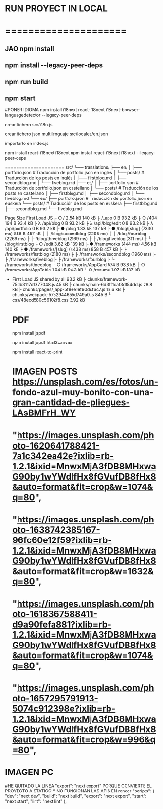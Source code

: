 # RUN PROYECT IN LOCAL
# =====================
## JAO npm install 
## npm install --legacy-peer-deps
## npm run build
## npm start


#PONER IDIOMA
npm install i18next react-i18next i18next-browser-languagedetector --legacy-peer-deps

crear fichero src/i18n.js

crear fichero json multilenguaje
    src/locales/en.json

importarlo en index.js





npm install react-i18next i18next
npm install react-i18next i18next --legacy-peer-deps

=====================
src/
└── translations/
    ├── en/
    │   ├── portfolio.json      # Traducción de portfolio.json en inglés
    │   └── posts/              # Traducción de los posts en inglés
    │       ├── firstblog.md
    │       ├── secondblog.md
    │       └── fiveblog.md
    ├── es/
    │   ├── portfolio.json      # Traducción de portfolio.json en castellano
    │   └── posts/              # Traducción de los posts en castellano
    │       ├── firstblog.md
    │       ├── secondblog.md
    │       └── fiveblog.md
    └── eu/
        ├── portfolio.json      # Traducción de portfolio.json en euskera
        └── posts/              # Traducción de los posts en euskera
            ├── firstblog.md
            ├── secondblog.md
            └── fiveblog.md


Page                                       Size     First Load JS
┌ ○ /                                      2.54 kB         140 kB
├   /_app                                  0 B            93.2 kB
├ ○ /404                                   194 B          93.4 kB
├ λ /api/blog                              0 B            93.2 kB
├ λ /api/blog/edit                         0 B            93.2 kB
├ λ /api/portfolio                         0 B            93.2 kB
├ ● /blog                                  1.33 kB         137 kB
├ ● /blog/[slug] (7330 ms)                 856 B           457 kB
├   ├ /blog/secondblog (2295 ms)
├   ├ /blog/fourblog (2269 ms)
├   ├ /blog/threeblog (2169 ms)
├   ├ /blog/fiveblog (311 ms)
├   └ /blog/firstblog
├ ○ /edit                                  3.62 kB         139 kB
├ ● /frameworks (444 ms)                   4.56 kB         140 kB
├ ● /frameworks/[slug] (4438 ms)           858 B           457 kB
├   ├ /frameworks/firstblog (2180 ms)
├   ├ /frameworks/secondblog (1960 ms)
├   ├ /frameworks/fiveblog
├   ├ /frameworks/fourblog
├   └ /frameworks/threeblog
├ ○ /frameworks/AppCard                    574 B          93.8 kB
├ ○ /frameworks/AppTable                   1.04 kB        94.3 kB
└ ○ /resume                                1.97 kB         137 kB
+ First Load JS shared by all              93.2 kB
  ├ chunks/framework-75db3117d1377048.js   45 kB
  ├ chunks/main-6d31f1caf3df54dd.js        28.8 kB
  ├ chunks/pages/_app-5f8ee1ef90dcf6c7.js  18.6 kB
  ├ chunks/webpack-5752944655d749a0.js     845 B
  └ css/48ecd580c56102f8.css               3.92 kB

  # PDF
  npm install jspdf

  npm install jspdf html2canvas

  npm install react-to-print

  # IMAGEN POSTS https://unsplash.com/es/fotos/un-fondo-azul-muy-bonito-con-una-gran-cantidad-de-pliegues-LAsBMFrH_WY
  # "https://images.unsplash.com/photo-1620641788421-7a1c342ea42e?ixlib=rb-1.2.1&ixid=MnwxMjA3fDB8MHxwaG90by1wYWdlfHx8fGVufDB8fHx8&auto=format&fit=crop&w=1074&q=80",
  #   "https://images.unsplash.com/photo-1638742385167-96fc60e12f59?ixlib=rb-1.2.1&ixid=MnwxMjA3fDB8MHxwaG90by1wYWdlfHx8fGVufDB8fHx8&auto=format&fit=crop&w=1632&q=80",
  #   "https://images.unsplash.com/photo-1618367588411-d9a90fefa881?ixlib=rb-1.2.1&ixid=MnwxMjA3fDB8MHxwaG90by1wYWdlfHx8fGVufDB8fHx8&auto=format&fit=crop&w=1074&q=80",
  #   "https://images.unsplash.com/photo-1657295791913-5074c912398e?ixlib=rb-1.2.1&ixid=MnwxMjA3fDB8MHxwaG90by1wYWdlfHx8fGVufDB8fHx8&auto=format&fit=crop&w=996&q=80",
 #  IMAGEN PC


 #HE QUITADO LA LINEA "export": "next export" PORQUE CONVIERTE EL PROYECTO A STATICO Y NO FUNCIONAN LAS APIS EN render
 "scripts": {
    "dev": "next dev",
    "build": "next build",
    "export": "next export",
    "start": "next start",
    "lint": "next lint"
  },



